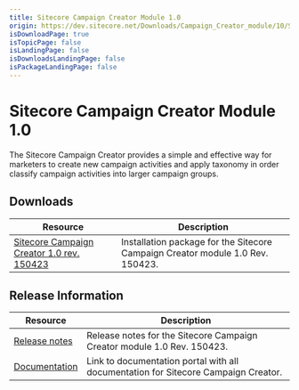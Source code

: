 ```yaml
---
title: Sitecore Campaign Creator Module 1.0
origin: https://dev.sitecore.net/Downloads/Campaign_Creator_module/10/Sitecore_Campaign_Creator_module.aspx
isDownloadPage: true
isTopicPage: false
isLandingPage: false
isDownloadsLandingPage: false
isPackageLandingPage: false
---
```


# Sitecore Campaign Creator Module 1.0

The Sitecore Campaign Creator provides a simple and effective way for marketers to create new campaign activities and apply taxonomy in order classify campaign activities into larger campaign groups.

## Downloads

 | Resource | Description |
 | --- | --- |
 | [Sitecore Campaign Creator 1.0 rev. 150423](https://scdp.blob.core.windows.net/downloads/Campaign%20Creator%20module/10/Sitecore%20Campaign%20Creator%20module/Secure/Sitecore%20Campaign%20Manager%2010%20rev%20150423.zip) | Installation package for the Sitecore Campaign Creator module 1.0 Rev. 150423. |

## Release Information

 | Resource | Description |
 | --- | --- |
 | [Release notes](/downloads/Campaign_Creator_module/10/Sitecore_Campaign_Creator_module/Release_Notes) | Release notes for the Sitecore Campaign Creator module 1.0 Rev. 150423. |
 | [Documentation](https://doc.sitecore.net/products/sitecore%20experience%20platform/campaigns/configuring%20the%20campaign%20creator) | Link to documentation portal with all documentation for Sitecore Campaign Creator. |